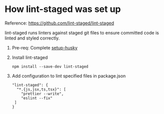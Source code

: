 # How lint-staged was set up

Reference: https://github.com/lint-staged/lint-staged

lint-staged runs linters against staged git files to ensure committed code is linted and styled correctly.

1. Pre-req: Complete [setup-husky](./setup-husky.md)

2. Install lint-staged

   ```
   npm install --save-dev lint-staged
   ```

3. Add configuration to lint specified files in package.json

   ```
   "lint-staged": {
     "*.{js,jsx,ts,tsx}": [
       "prettier --write",
       "eslint --fix"
    ]
   }
   ```
